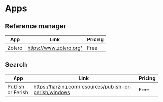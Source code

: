 # Apps

## Reference manager

|   App   | Link                     | Pricing  |
|---------|--------------------------|----------|
| Zotero  | https://www.zotero.org/  | Free     |

## Search

|   App              | Link                                                     | Pricing  |
|--------------------|----------------------------------------------------------|----------|
| Publish or Perish  | https://harzing.com/resources/publish-or-perish/windows  | Free     |

